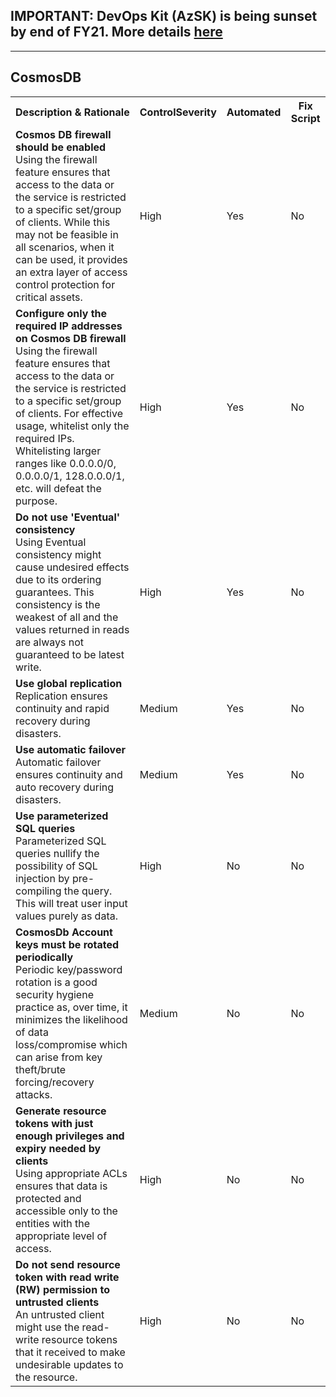 ## IMPORTANT: DevOps Kit (AzSK) is being sunset by end of FY21. More details [here](/ReleaseNotes/AzSKSunsetNotice.md)
----------------------------------------------

<html>
<head>

</head><body>
<H2>CosmosDB</H2><table><tr><th>Description & Rationale</th><th>ControlSeverity</th><th>Automated</th><th>Fix Script</th></tr><tr><td><b>Cosmos DB firewall should be enabled</b><br/>Using the firewall feature ensures that access to the data or the service is restricted to a specific set/group of clients. While this may not be feasible in all scenarios, when it can be used, it provides an extra layer of access control protection for critical assets.</td><td>High</td><td>Yes</td><td>No</td></tr><tr><td><b>Configure only the required IP addresses on Cosmos DB firewall</b><br/>Using the firewall feature ensures that access to the data or the service is restricted to a specific set/group of clients. For effective usage, whitelist only the required IPs. Whitelisting larger ranges like 0.0.0.0/0, 0.0.0.0/1, 128.0.0.0/1, etc. will defeat the purpose.</td><td>High</td><td>Yes</td><td>No</td></tr><tr><td><b>Do not use 'Eventual' consistency</b><br/>Using Eventual consistency might cause undesired effects due to its ordering guarantees. This consistency is the weakest of all and the values returned in reads are always not guaranteed to be latest write.</td><td>High</td><td>Yes</td><td>No</td></tr><tr><td><b>Use global replication</b><br/>Replication ensures continuity and rapid recovery during disasters.</td><td>Medium</td><td>Yes</td><td>No</td></tr><tr><td><b>Use automatic failover</b><br/>Automatic failover ensures continuity and auto recovery during disasters.</td><td>Medium</td><td>Yes</td><td>No</td></tr><tr><td><b>Use parameterized SQL queries</b><br/>Parameterized SQL queries nullify the possibility of SQL injection by pre-compiling the query. This will treat user input values purely as data.</td><td>High</td><td>No</td><td>No</td></tr><tr><td><b>CosmosDb Account keys must be rotated periodically</b><br/>Periodic key/password rotation is a good security hygiene practice as, over time, it minimizes the likelihood of data loss/compromise which can arise from key theft/brute forcing/recovery attacks.</td><td>Medium</td><td>No</td><td>No</td></tr><tr><td><b>Generate resource tokens with just enough privileges and expiry needed by clients</b><br/>Using appropriate ACLs ensures that data is protected and accessible only to the entities with the appropriate level of access.</td><td>High</td><td>No</td><td>No</td></tr><tr><td><b>Do not send resource token with read write (RW) permission to untrusted clients</b><br/>An untrusted client might use the read-write resource tokens that it received to make undesirable updates to the resource.</td><td>High</td><td>No</td><td>No</td></tr></table>
<table>
</table>
</body></html>
